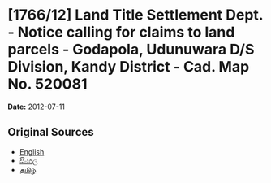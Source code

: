 # [1766/12] Land Title Settlement Dept. - Notice calling for claims to land parcels - Godapola, Udunuwara D/S Division, Kandy District - Cad. Map No. 520081

**Date:** 2012-07-11

## Original Sources

- [English](https://documents.gov.lk/view/extra-gazettes/2012/7/1766-12_E.pdf)
- [සිංහල](https://documents.gov.lk/view/extra-gazettes/2012/7/1766-12_S.pdf)
- [தமிழ்](https://documents.gov.lk/view/extra-gazettes/2012/7/1766-12_T.pdf)
